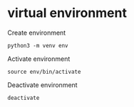 # virtual environment 
Create environment 
```
python3 -m venv env
```

Activate environment 
```
source env/bin/activate
```
Deactivate environment 
```
deactivate
```
